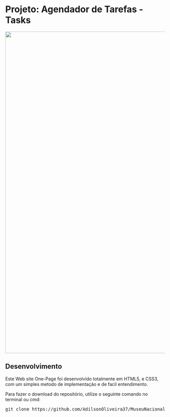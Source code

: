<h1>Projeto: Agendador de Tarefas - Tasks</h1>

<img src="https://res.cloudinary.com/oli37/image/upload/v1601426364/Git/UIMuseuNacional_mb3fd9.jpg" height=1012 width=965>

<h2>Desenvolvimento</h2>
<p>Este Web site One-Page foi desenvolvido totalmente em HTML5, e CSS3, com um simples metodo de implementação e de facil entendimento.</p>

<p>Para fazer o download do repositório, utilize o seguinte comando no terminal ou cmd:</p>
<pre>git clone https://github.com/AdilsonOliveira37/MuseuNacional</pre>


